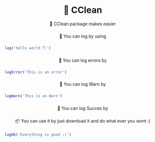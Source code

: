 <h1 align="center">🎉 CClean</h1>

<div align="center">
    🎉 CClean package makes easier
</div>

###

<div align="center">
    📂 You can log by using
</div>

###

```js
log('hello world 🖐')
```
###

<div align="center">
    📂 You can log errors by
</div>

###

```js
logError('This is an error')
```
###

<div align="center">
    📂 You can log Warn by
</div>

###

```js
logWarn('This is an Warn')
```
###

<div align="center">
    📂 You can log Succes by
</div>

###
<p align="center">📦 You can use it by just download it and do what ever you wont :)</p>

###

```js
logOk('Everything is good :)')
```
